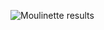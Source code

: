 ![Moulinette results](https://user-images.githubusercontent.com/50785239/75716901-70953100-5cd0-11ea-8839-10bdd96f812c.png)
